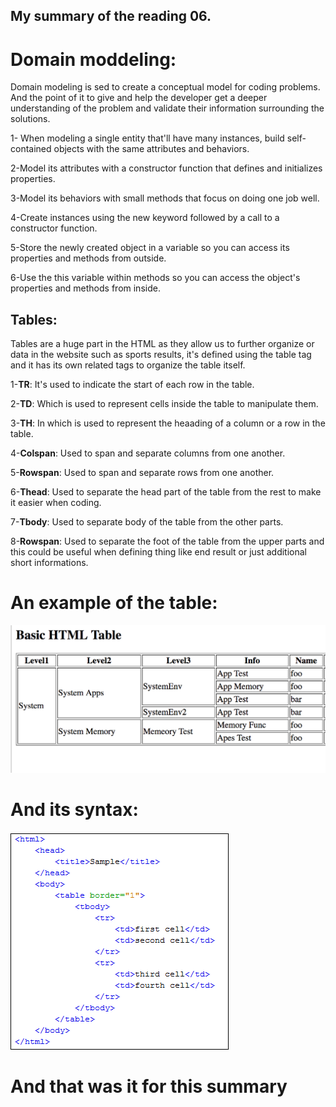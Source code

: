 ## My summary of the reading 06.
# Domain moddeling:
Domain modeling is sed to create a conceptual model for coding problems. And the point of it to give and help the developer get a deeper understanding of the problem and validate their information surrounding the solutions.

1- When modeling a single entity that'll have many instances, build self-contained objects with the same attributes and behaviors.

2-Model its attributes with a constructor function that defines and initializes properties.

3-Model its behaviors with small methods that focus on doing one job well.

4-Create instances using the new keyword followed by a call to a constructor function.

5-Store the newly created object in a variable so you can access its properties and methods from outside.

6-Use the this variable within methods so you can access the object's properties and methods from inside.

## Tables:

Tables are a huge part in the HTML as they allow us to further organize or data in the website such as sports results, it's defined using the table tag and it has its own related tags to organize the table itself.

1-**TR**: It's used to indicate the start of each row in the table.

2-**TD**: Which is used to represent cells inside the table to manipulate them.

3-**TH**: In which is used to represent the heaading of a column or a row in the table.

4-**Colspan**: Used to span and separate columns from one another.

5-**Rowspan**: Used to span and separate rows from one another.

6-**Thead**: Used to separate the head part of the table from the rest to make it easier when coding.

7-**Tbody**: Used to separate body of the table from the other parts.

8-**Rowspan**: Used to separate the foot of the table from the upper parts and this could be useful when defining thing like end result or just additional short informations.

# An example of the table:
![Tables](images/table.png)

# And its syntax:
![Syntax](images/syntax.png)



# And that was it for this summary